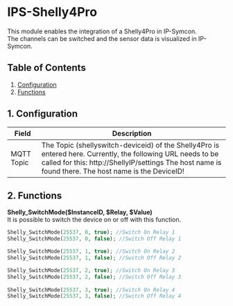 # IPS-Shelly4Pro
   This module enables the integration of a Shelly4Pro in IP-Symcon.\
   The channels can be switched and the sensor data is visualized in IP-Symcon.   
    
   ## Table of Contents
   1. [Configuration](#1-configuration)
   2. [Functions](#2-functions)
   
   ## 1. Configuration
   
   Field        | Description
   ------------ | -------------
   MQTT Topic   | The Topic (shellyswitch-deviceid) of the Shelly4Pro is entered here. Currently, the following URL needs to be called for this: http://ShellyIP/settings The host name is found there. The host name is the DeviceID!
   
   ## 2. Functions
   
   **Shelly_SwitchMode($InstanceID, $Relay, $Value)**\
   It is possible to switch the device on or off with this function.
   ```php
   Shelly_SwitchMode(25537, 0, true); //Switch On Relay 1
   Shelly_SwitchMode(25537, 0, false); //Switch Off Relay 1
   
   Shelly_SwitchMode(25537, 1, true); //Switch On Relay 2
   Shelly_SwitchMode(25537, 1, false); //Switch Off Relay 2
   
   Shelly_SwitchMode(25537, 2, true); //Switch On Relay 3
   Shelly_SwitchMode(25537, 2, false); //Switch Off Relay 3
      
   Shelly_SwitchMode(25537, 3, true); //Switch On Relay 4
   Shelly_SwitchMode(25537, 3, false); //Switch Off Relay 4
   ```